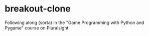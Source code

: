 breakout-clone
==============

Following along (sorta) in the "Game Programming with Python and Pygame" course on Pluralsight
